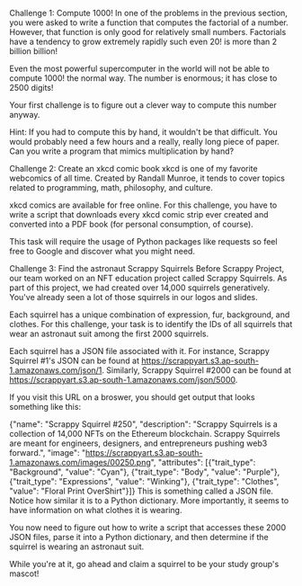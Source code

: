 Challenge 1: Compute 1000!
In one of the problems in the previous section, you were asked to write a function that computes the factorial of a number. However, that function is only good for relatively small numbers. Factorials have a tendency to grow extremely rapidly such even 20! is more than 2 billion billion!

Even the most powerful supercomputer in the world will not be able to compute 1000! the normal way. The number is enormous; it has close to 2500 digits!

Your first challenge is to figure out a clever way to compute this number anyway.

Hint: If you had to compute this by hand, it wouldn't be that difficult. You would probably need a few hours and a really, really long piece of paper. Can you write a program that mimics multiplication by hand?

Challenge 2: Create an xkcd comic book
xkcd is one of my favorite webcomics of all time. Created by Randall Munroe, it tends to cover topics related to programming, math, philosophy, and culture.

xkcd comics are available for free online. For this challenge, you have to write a script that downloads every xkcd comic strip ever created and converted into a PDF book (for personal consumption, of course).

This task will require the usage of Python packages like requests so feel free to Google and discover what you might need.

Challenge 3: Find the astronaut Scrappy Squirrels
Before Scrappy Project, our team worked on an NFT education project called Scrappy Squirrels. As part of this project, we had created over 14,000 squirrels generatively. You've already seen a lot of those squirrels in our logos and slides.

Each squirrel has a unique combination of expression, fur, background, and clothes. For this challenge, your task is to identify the IDs of all squirrels that wear an astronaut suit among the first 2000 squirrels.

Each squirrel has a JSON file associated with it. For instance, Scrappy Squirrel #1's JSON can be found at https://scrappyart.s3.ap-south-1.amazonaws.com/json/1. Similarly, Scrappy Squirrel #2000 can be found at https://scrappyart.s3.ap-south-1.amazonaws.com/json/5000.

If you visit this URL on a broswer, you should get output that looks something like this:

{"name": "Scrappy Squirrel #250", "description": "Scrappy Squirrels is a collection of 14,000 NFTs on the Ethereum blockchain. Scrappy Squirrels are meant for engineers, designers, and entrepreneurs pushing web3 forward.", "image": "https://scrappyart.s3.ap-south-1.amazonaws.com/images/00250.png", "attributes": [{"trait_type": "Background", "value": "Cyan"}, {"trait_type": "Body", "value": "Purple"}, {"trait_type": "Expressions", "value": "Winking"}, {"trait_type": "Clothes", "value": "Floral Print OverShirt"}]}
This is something called a JSON file. Notice how similar it is to a Python dictionary.
More importantly, it seems to have information on what clothes it is wearing.

You now need to figure out how to write a script that accesses these 2000 JSON files, parse it into a Python dictionary, and then determine if the squirrel is wearing an astronaut suit.

While you're at it, go ahead and claim a squirrel to be your study group's mascot!

